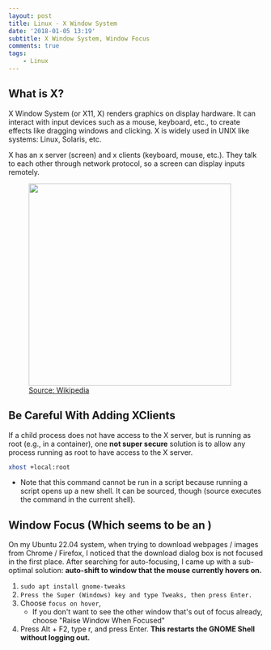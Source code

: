```yaml
---
layout: post
title: Linux - X Window System
date: '2018-01-05 13:19'
subtitle: X Window System, Window Focus
comments: true
tags:
    - Linux
---
```


## What is X?

X Window System (or X11, X) renders graphics on display hardware. It can interact with input devices such as a mouse, keyboard, etc., to create effects like dragging windows and clicking. X is widely used in UNIX like systems: Linux, Solaris, etc.

X has an x server (screen) and x clients (keyboard, mouse, etc.). They talk to each other through network protocol, so a screen can display inputs remotely.

<p align="center">
    <figure>
        <img src="https://github.com/user-attachments/assets/24188326-ceec-4299-977f-75752a5626e9" height="400" alt=""/>
        <figcaption><a href="https://en.wikipedia.org/wiki/X_Window_System">Source: Wikipedia </a></figcaption>
    </figure>
</p>

## Be Careful With Adding XClients
If a child process does not have access to the X server, but is running as root (e.g., in a container), one **not super secure** solution is to allow any process running as root to have access to the X server.

```bash
xhost +local:root
```

- Note that this command cannot be run in a script because running a script opens up a new shell. It can be sourced, though (source executes the command in the current shell).

## Window Focus (Which seems to be an )

On my Ubuntu 22.04 system, when trying to download webpages / images from Chrome / Firefox, I noticed that the download dialog box is not focused in the first place. After searching for auto-focusing, I came up with a sub-optimal solution: **auto-shift to window that the mouse currently hovers on.**

1. `sudo apt install gnome-tweaks`
2. `Press the Super (Windows) key and type Tweaks, then press Enter.`
3. Choose `focus on hover`, 
    - If you don't want to see the other window that's out of focus already, choose "Raise Window When Focused"
4. Press Alt + F2, type r, and press Enter. **This restarts the GNOME Shell without logging out.**
